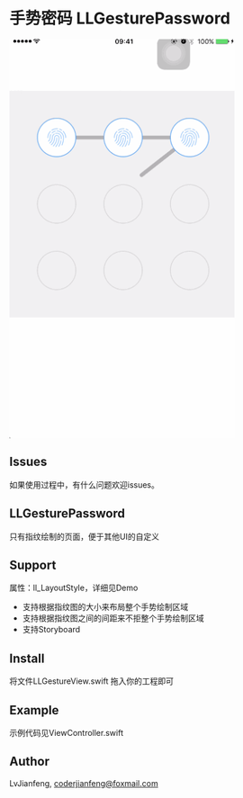 # 手势密码 LLGesturePassword

<img src="https://github.com/LvJianfeng/LLGesturePassword/blob/master/LLGesturePassword/3.gif" width="400" align="center">

## Issues
如果使用过程中，有什么问题欢迎issues。

## LLGesturePassword
只有指纹绘制的页面，便于其他UI的自定义

## Support
属性：ll_LayoutStyle，详细见Demo

* 支持根据指纹图的大小来布局整个手势绘制区域
* 支持根据指纹图之间的间距来不拒整个手势绘制区域
* 支持Storyboard

## Install
将文件LLGestureView.swift 拖入你的工程即可


## Example

示例代码见ViewController.swift

## Author

LvJianfeng, coderjianfeng@foxmail.com






